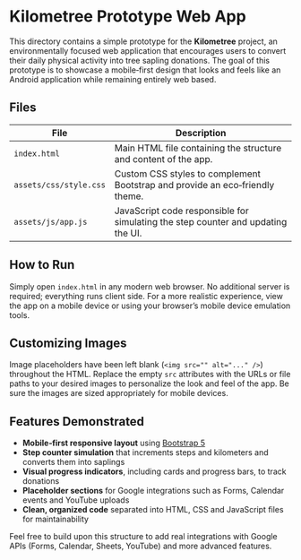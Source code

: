 # Kilometree Prototype Web App

This directory contains a simple prototype for the **Kilometree** project, an environmentally focused web application that encourages users to convert their daily physical activity into tree sapling donations.  The goal of this prototype is to showcase a mobile‑first design that looks and feels like an Android application while remaining entirely web based.

## Files

| File                    | Description                                                                            |
|-------------------------|----------------------------------------------------------------------------------------|
| `index.html`            | Main HTML file containing the structure and content of the app.                        |
| `assets/css/style.css`  | Custom CSS styles to complement Bootstrap and provide an eco‑friendly theme.          |
| `assets/js/app.js`      | JavaScript code responsible for simulating the step counter and updating the UI.      |

## How to Run

Simply open `index.html` in any modern web browser.  No additional server is required; everything runs client side.  For a more realistic experience, view the app on a mobile device or using your browser’s mobile device emulation tools.

## Customizing Images

Image placeholders have been left blank (`<img src="" alt="..." />`) throughout the HTML.  Replace the empty `src` attributes with the URLs or file paths to your desired images to personalize the look and feel of the app.  Be sure the images are sized appropriately for mobile devices.

## Features Demonstrated

* **Mobile‑first responsive layout** using [Bootstrap 5](https://getbootstrap.com/)
* **Step counter simulation** that increments steps and kilometers and converts them into saplings
* **Visual progress indicators**, including cards and progress bars, to track donations
* **Placeholder sections** for Google integrations such as Forms, Calendar events and YouTube uploads
* **Clean, organized code** separated into HTML, CSS and JavaScript files for maintainability

Feel free to build upon this structure to add real integrations with Google APIs (Forms, Calendar, Sheets, YouTube) and more advanced features.